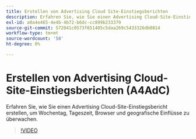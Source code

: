 ```yaml
---
title: Erstellen von Advertising Cloud Site-Einstiegsberichten
description: Erfahren Sie, wie Sie einen Advertising Cloud-Site-Einstiegsbericht erstellen, um Wochentag, Tageszeit, Browser und geografische Einflüsse zu überwachen.
exl-id: a0a4e465-4e4b-4b72-b6dc-cc899b233379
source-git-commit: 572041c0573f651405c5daa269c5433326db0814
workflow-type: tm+mt
source-wordcount: '58'
ht-degree: 0%

---
```


# Erstellen von Advertising Cloud-Site-Einstiegsberichten (A4AdC)

Erfahren Sie, wie Sie einen Advertising Cloud-Site-Einstiegsbericht erstellen, um Wochentag, Tageszeit, Browser und geografische Einflüsse zu überwachen.

>[!VIDEO](https://video.tv.adobe.com/v/33921)
